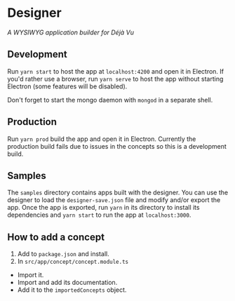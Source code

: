 # Designer
*A WYSIWYG application builder for Déjà Vu*

## Development
Run `yarn start` to host the app at `localhost:4200` and open it in Electron. If you'd rather use a browser, run `yarn serve` to host the app without starting Electron (some features will be disabled).

Don't forget to start the mongo daemon with `mongod` in a separate shell.

## Production
Run `yarn prod` build the app and open it in Electron. Currently the production build fails due to issues in the concepts so this is a development build.

## Samples
The `samples` directory contains apps built with the designer. You can use the designer to load the `designer-save.json` file and modify and/or export the app. Once the app is exported, run `yarn` in its directory to install its dependencies and `yarn start` to run the app at `localhost:3000`.

## How to add a concept
1. Add to `package.json` and install.
2. In `src/app/concept/concept.module.ts`
  - Import it.
  - Import and add its documentation.
  - Add it to the `importedConcepts` object.
